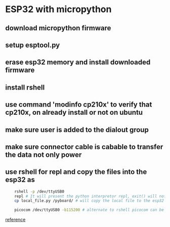 # ESP32 with micropython



## download micropython firmware

## setup esptool.py

## erase esp32 memory and install downloaded firmware

## install rshell

## use command 'modinfo cp210x' to verify that cp210x, on already install or not on ubuntu

## make sure user is added to the dialout group

## make sure connector cable is cabable to transfer the data not only power

## use rshell for repl and copy the files into the esp32 as 

```bash 
    rshell -p /dev/ttyUSB0
    repl # It will present the python interpretor repl, exit() will not work to disconnect manuall unplut the esp
    cp local_file.py /pyboard/ # will copy the local file to the esp32

    picocom /dev/ttyUSB0 -b115200 # alternate to rshell picocom can be use to connect repl 
```


[reference](https://www.youtube.com/watch?v=w15-EQASP_Y&list=PLKGiH5V9SS1hUz5Jh_35oTFM4wPZYA4sT&index=1)